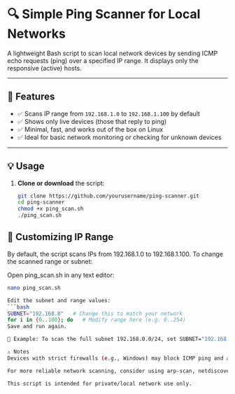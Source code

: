 # 🔍 Simple Ping Scanner for Local Networks

A lightweight Bash script to scan local network devices by sending ICMP echo requests (ping) over a specified IP range. It displays only the responsive (active) hosts.

---

## 🚀 Features

- ✅ Scans IP range from `192.168.1.0` to `192.168.1.100` by default
- ✅ Shows only live devices (those that reply to ping)
- ✅ Minimal, fast, and works out of the box on Linux
- ✅ Ideal for basic network monitoring or checking for unknown devices

---

## 💡 Usage

1. **Clone or download** the script:
   ```bash
   git clone https://github.com/yourusername/ping-scanner.git
   cd ping-scanner
   chmod +x ping_scan.sh
   ./ping_scan.sh


## 🔧 Customizing IP Range
By default, the script scans IPs from 192.168.1.0 to 192.168.1.100.
To change the scanned range or subnet:

Open ping_scan.sh in any text editor:
   ```bash
   nano ping_scan.sh

Edit the subnet and range values:
   ```bash
SUBNET="192.168.0"   # Change this to match your network
for i in {0..100}; do   # Modify range here (e.g. 0..254)
Save and run again.

💬 Example: To scan the full subnet 192.168.0.0/24, set SUBNET="192.168.0" and for i in {0..254}

⚠️ Notes
Devices with strict firewalls (e.g., Windows) may block ICMP ping and appear "offline".

For more reliable network scanning, consider using arp-scan, netdiscover, or nmap.

This script is intended for private/local network use only.


